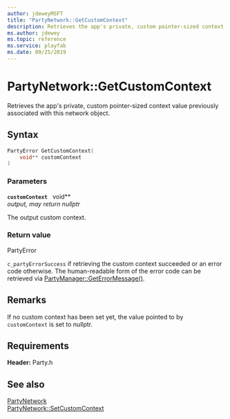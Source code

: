 ```yaml
---
author: jdeweyMSFT
title: "PartyNetwork::GetCustomContext"
description: Retrieves the app's private, custom pointer-sized context value previously associated with this network object.
ms.author: jdewey
ms.topic: reference
ms.service: playfab
ms.date: 09/25/2019
---
```


# PartyNetwork::GetCustomContext  

Retrieves the app's private, custom pointer-sized context value previously associated with this network object.  

## Syntax  
  
```cpp
PartyError GetCustomContext(  
    void** customContext  
)  
```  
  
### Parameters  
  
**`customContext`** &nbsp; void**  
*output, may return nullptr*  
  
The output custom context.  
  
  
### Return value  
PartyError
  
```c_partyErrorSuccess``` if retrieving the custom context succeeded or an error code otherwise. The human-readable form of the error code can be retrieved via [PartyManager::GetErrorMessage()](../../PartyManager/methods/partymanager_geterrormessage.md).
  
## Remarks  
  
If no custom context has been set yet, the value pointed to by `customContext` is set to nullptr.
  
## Requirements  
  
**Header:** Party.h
  
## See also  
[PartyNetwork](../partynetwork.md)  
[PartyNetwork::SetCustomContext](partynetwork_setcustomcontext.md)
  
  

